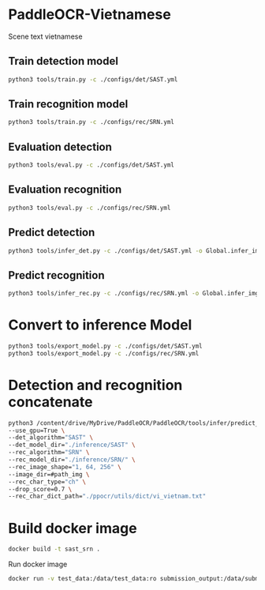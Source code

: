 # PaddleOCR-Vietnamese
Scene text vietnamese

## Train detection model
```bash
python3 tools/train.py -c ./configs/det/SAST.yml
```
## Train recognition model
```bash
python3 tools/train.py -c ./configs/rec/SRN.yml
```

## Evaluation detection
```bash
python3 tools/eval.py -c ./configs/det/SAST.yml
```
## Evaluation recognition 
```bash
python3 tools/eval.py -c ./configs/rec/SRN.yml
```

## Predict detection
```bash
python3 tools/infer_det.py -c ./configs/det/SAST.yml -o Global.infer_img= #path_to_image
```
## Predict recognition
```bash
python3 tools/infer_rec.py -c ./configs/rec/SRN.yml -o Global.infer_img=im0001_1.jpg
```
# Convert to inference Model
```bash
python3 tools/export_model.py -c ./configs/det/SAST.yml  
python3 tools/export_model.py -c ./configs/rec/SRN.yml
```
# Detection and recognition concatenate 
```bash
python3 /content/drive/MyDrive/PaddleOCR/PaddleOCR/tools/infer/predict_system.py 
--use_gpu=True \
--det_algorithm="SAST" \
--det_model_dir="./inference/SAST" \
--rec_algorithm="SRN" \
--rec_model_dir="./inference/SRN/" \
--rec_image_shape="1, 64, 256" \
--image_dir=#path_img \
--rec_char_type="ch" \
--drop_score=0.7 \
--rec_char_dict_path="./ppocr/utils/dict/vi_vietnam.txt"
```
# Build docker image
```bash
docker build -t sast_srn .
```
Run docker image
```bash
docker run -v test_data:/data/test_data:ro submission_output:/data/submission_output sast_srn /bin/bash run.sh
```


